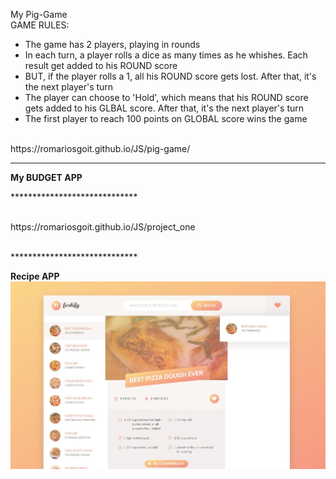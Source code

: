 My Pig-Game 
</br>
GAME RULES:
- The game has 2 players, playing in rounds</br>
- In each turn, a player rolls a dice as many times as he whishes. Each result get added to his ROUND score</br>
- BUT, if the player rolls a 1, all his ROUND score gets lost. After that, it's the next player's turn</br>
- The player can choose to 'Hold', which means that his ROUND score gets added to his GLBAL score. After that, it's the next player's turn</br>
- The first player to reach 100 points on GLOBAL score wins the game</br>
</br>
https://romariosgoit.github.io/JS/pig-game/
</br>

<hr>

<strong>My BUDGET APP</strong>
</br>
<p>*****************************</p>
</br>
https://romariosgoit.github.io/JS/project_one
</br>



</br>
<p>*****************************</p>
<strong>Recipe APP</strong>
</br>
<a rel="noopener noreferrer" href="https://romariosgoit.github.io/JS/final_project/dist/" target="_blank"><img src="/final_project/preview/preview.jpg"></a>

